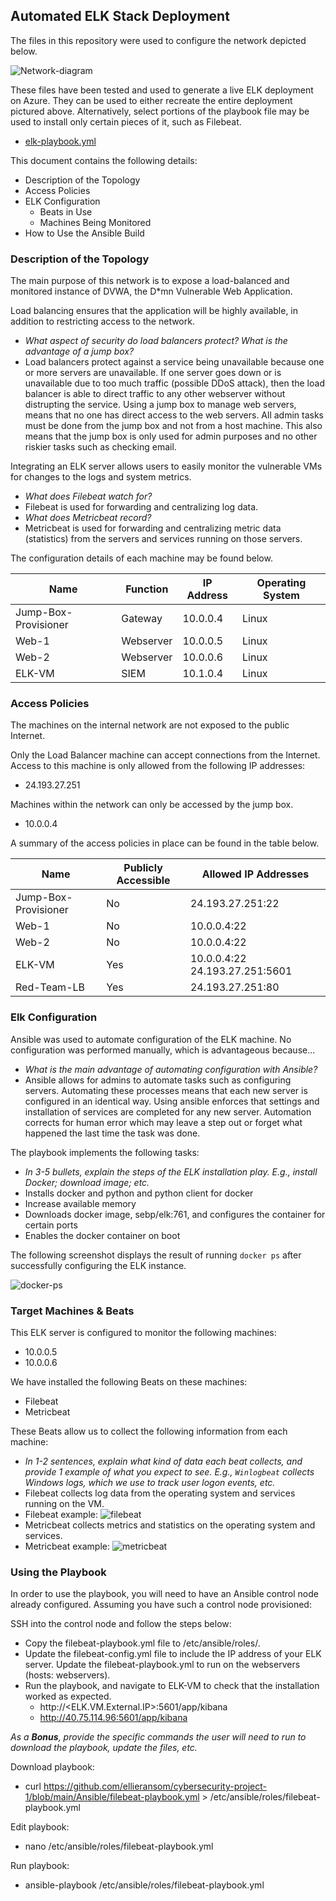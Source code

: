 ## Automated ELK Stack Deployment

The files in this repository were used to configure the network depicted below.

![Network-diagram](Images/ELK-Stack.png)

These files have been tested and used to generate a live ELK deployment on Azure. They can be used to either recreate the entire deployment pictured above. Alternatively, select portions of the playbook file may be used to install only certain pieces of it, such as Filebeat.

  - [elk-playbook.yml](https://github.com/ellieransom/cybersecurity-project-1/blob/main/Ansible/elk-playbook.yml)

This document contains the following details:
- Description of the Topology
- Access Policies
- ELK Configuration
  - Beats in Use
  - Machines Being Monitored
- How to Use the Ansible Build


### Description of the Topology

The main purpose of this network is to expose a load-balanced and monitored instance of DVWA, the D*mn Vulnerable Web Application.

Load balancing ensures that the application will be highly available, in addition to restricting access to the network.
- _What aspect of security do load balancers protect? What is the advantage of a jump box?_
- Load balancers protect against a service being unavailable because one or more servers are unavailable. If one server goes down or is unavailable due to too much traffic (possible DDoS attack), then the load balancer is able to direct traffic to any other webserver without distrupting the service. Using a jump box to manage web servers, means that no one has direct access to the web servers. All admin tasks must be done from the jump box and not from a host machine. This also means that the jump box is only used for admin purposes and no other riskier tasks such as checking email. 

Integrating an ELK server allows users to easily monitor the vulnerable VMs for changes to the logs and system metrics.
- _What does Filebeat watch for?_
- Filebeat is used for forwarding and centralizing log data.
- _What does Metricbeat record?_
- Metricbeat is used for forwarding and centralizing metric data (statistics) from the servers and services running on those servers.

The configuration details of each machine may be found below.

| Name                 | Function   | IP Address | Operating System |
|----------------------|------------|------------|------------------|
| Jump-Box-Provisioner | Gateway    | 10.0.0.4   | Linux            |
| Web-1                | Webserver  | 10.0.0.5   | Linux            |
| Web-2                | Webserver  | 10.0.0.6   | Linux            |
| ELK-VM               | SIEM       | 10.1.0.4   | Linux            |

### Access Policies

The machines on the internal network are not exposed to the public Internet. 

Only the Load Balancer machine can accept connections from the Internet. Access to this machine is only allowed from the following IP addresses:
- 24.193.27.251

Machines within the network can only be accessed by the jump box.
- 10.0.0.4

A summary of the access policies in place can be found in the table below.

| Name                 | Publicly Accessible | Allowed IP Addresses             |
|----------------------|---------------------|----------------------------------|
| Jump-Box-Provisioner | No                  | 24.193.27.251:22                 |
| Web-1                | No                  | 10.0.0.4:22                      |
| Web-2                | No                  | 10.0.0.4:22                      |
| ELK-VM               | Yes                 | 10.0.0.4:22  24.193.27.251:5601  |
| Red-Team-LB          | Yes                 | 24.193.27.251:80                 |

### Elk Configuration

Ansible was used to automate configuration of the ELK machine. No configuration was performed manually, which is advantageous because...
- _What is the main advantage of automating configuration with Ansible?_
- Ansible allows for admins to automate tasks such as configuring servers. Automating these processes means that each new server is configured in an identical way. Using ansible enforces that settings and installation of services are completed for any new server. Automation corrects for human error which may leave a step out or forget what happened the last time the task was done.

The playbook implements the following tasks:
- _In 3-5 bullets, explain the steps of the ELK installation play. E.g., install Docker; download image; etc._
- Installs docker and python and python client for docker
- Increase available memory
- Downloads docker image, sebp/elk:761, and configures the container for certain ports
- Enables the docker container on boot

The following screenshot displays the result of running `docker ps` after successfully configuring the ELK instance.

![docker-ps](Images/docker-ps.png)

### Target Machines & Beats
This ELK server is configured to monitor the following machines:
- 10.0.0.5
- 10.0.0.6

We have installed the following Beats on these machines:
- Filebeat
- Metricbeat

These Beats allow us to collect the following information from each machine:
- _In 1-2 sentences, explain what kind of data each beat collects, and provide 1 example of what you expect to see. E.g., `Winlogbeat` collects Windows logs, which we use to track user logon events, etc._
- Filebeat collects log data from the operating system and services running on the VM.
- Filebeat example:
![filebeat](Images/filebeat-example.png)
- Metricbeat collects metrics and statistics on the operating system and services.
- Metricbeat example:
![metricbeat](Images/metricbeat-example.png)

### Using the Playbook
In order to use the playbook, you will need to have an Ansible control node already configured. Assuming you have such a control node provisioned: 

SSH into the control node and follow the steps below:
- Copy the filebeat-playbook.yml file to /etc/ansible/roles/.
- Update the filebeat-config.yml file to include the IP address of your ELK server. Update the filebeat-playbook.yml to run on the webservers (hosts: webservers).
- Run the playbook, and navigate to ELK-VM to check that the installation worked as expected.
  - http://<ELK.VM.External.IP>:5601/app/kibana
  - http://40.75.114.96:5601/app/kibana


_As a **Bonus**, provide the specific commands the user will need to run to download the playbook, update the files, etc._

Download playbook:
- curl https://github.com/ellieransom/cybersecurity-project-1/blob/main/Ansible/filebeat-playbook.yml > /etc/ansible/roles/filebeat-playbook.yml

Edit playbook:
- nano /etc/ansible/roles/filebeat-playbook.yml

Run playbook:
- ansible-playbook /etc/ansible/roles/filebeat-playbook.yml